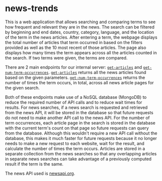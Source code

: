 # news-trends

This is a web application that allows searching and comparing terms to see how frequent and relevant they are in the news. The search can be filtered by beginning and end dates, country, category, language, and the location of the term in the news articles. After entering a term, the webpage displays the total number of articles that term occurred in based on the filters provided as well as the 10 most recent of those articles. The page also displays how many times the term appears across all the articles counted in the search. If two terms were given, the terms are compared.

There are 2 main endpoints for our internal server: [`get-articles`](https://github.com/avrohom-schneierson/news-trends/blob/cd04c574ff6e0a7c0f1b8d7c88469eea9db937b8/app.py#L82) and [`get-num-term-occurrences`](https://github.com/avrohom-schneierson/news-trends/blob/cd04c574ff6e0a7c0f1b8d7c88469eea9db937b8/app.py#L115). [`get-articles`](https://github.com/avrohom-schneierson/news-trends/blob/cd04c574ff6e0a7c0f1b8d7c88469eea9db937b8/app.py#L82) returns all the news articles found based on the given parameters. [`get-num-term-occurrences`](https://github.com/avrohom-schneierson/news-trends/blob/cd04c574ff6e0a7c0f1b8d7c88469eea9db937b8/app.py#L115) returns the number of times the term occurs, in total, across all news article pages for the given search.

Both of these endpoints make use of a NoSQL database (MongoDB) to reduce the required number of API calls and to reduce wait times for results. 
For news searches, if a news search is requested and retrieved from the news API, it will be stored in the database so that future requests do not need to make another API call to the news API.
For the number of term occurrences, each article page in the search is stored in the database with the current term's count on that page so future requests can query from the database. Although this wouldn't require a new API call without the database, this makes it much faster for future requests because it no longer needs to make a new request to each website, wait for the result, and calculate the number of times the term occurs. Articles are stored in a separate collection from the news searches so that any overlapping articles in separate news searches can take advantage of a previously computed result if the term is the same.

The news API used is [newsapi.org](https://newsapi.org/).
